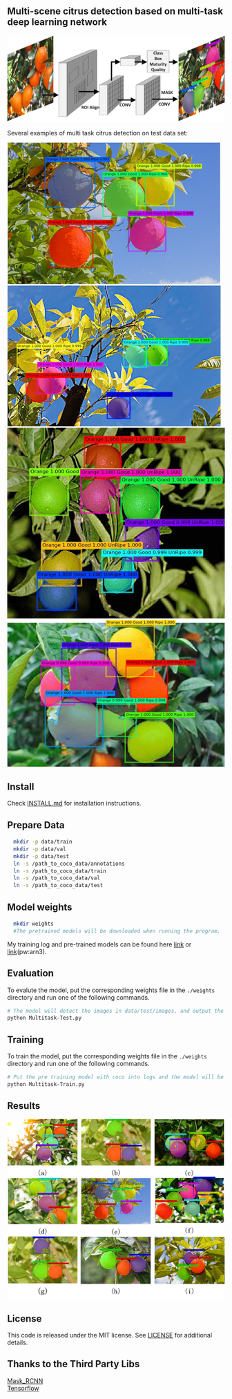 Multi-scene citrus detection based on multi-task deep learning network
-----------------

<img src="assest/model.png" style="zoom:70%;" />

Several examples of multi task citrus detection on test data set:

<img src="assest/example_0.jpg" alt="example_0" style="zoom:48.2%;" />

<img src="assest/example_1.jpg" alt="example_1" style="zoom:48.3%;" />

<img src="assest/example_2.jpg" alt="example_2" style="zoom: 68%;" />

<img src="assest/example_3.jpg" style="zoom: 50%;" />

Install
-----------------

  Check [INSTALL.md](INSTALL.md) for installation instructions.


Prepare Data
----------------
```bash
  mkdir -p data/train
  mkdir -p data/val
  mkdir -p data/test
  ln -s /path_to_coco_data/annotations
  ln -s /path_to_coco_data/train
  ln -s /path_to_coco_data/val
  ln -s /path_to_coco_data/test
```


Model weights
---------------
```bash
  mkdir weights
  #The pretrained models will be downloaded when running the program.
```
My training log and pre-trained models can be found here [link](https://github.com/matterport/Mask_RCNN/releases) or [link](https://pan.baidu.com/s/1IAjp7_ZP3-3jLpThf7WLbQ)(pw:arn3).

Evaluation
---------------

To evalute the model, put the corresponding weights file in the `./weights` directory and run one of the following commands. 

```bash
# The model will detect the images in data/test/images, and output the detection results to data/test/result
python Multitask-Test.py
```

Training
---------------

To train the model, put the corresponding weights file in the `./weights` directory and run one of the following commands. 

```bash
# Put the pre training model with coco into logs and the model will be trained from data/train
python Multitask-Train.py
```


Results
------------

<img src="assest/result.png" style="zoom:80%;" />


License
---------------
This code is released under the MIT license. See [LICENSE](LICENSE) for additional details.

Thanks to the Third Party Libs
---------------  
[Mask_RCNN](https://github.com/matterport/Mask_RCNN)   
[Tensorflow](https://github.com/tensorflow/tensorflow)   